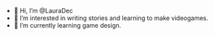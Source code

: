 - 👋 Hi, I’m @LauraDec
- 👀 I’m interested in writing stories and learning to make videogames.
- 🌱 I’m currently learning game design.

<!---
LauraDec/LauraDec is a ✨ special ✨ repository because its `README.md` (this file) appears on your GitHub profile.
You can click the Preview link to take a look at your changes.
--->

